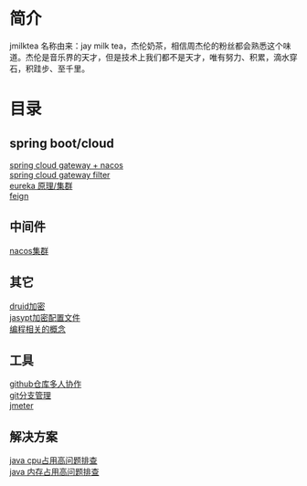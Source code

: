 # 简介
jmilktea 名称由来：jay milk tea，杰伦奶茶，相信周杰伦的粉丝都会熟悉这个味道。杰伦是音乐界的天才，但是技术上我们都不是天才，唯有努力、积累，滴水穿石，积跬步、至千里。

# 目录
## spring boot/cloud
[spring cloud gateway + nacos](https://github.com/jmilktea/jmilktea/blob/master/spring%20service/gateway-nacos/readme.md)  
[spring cloud gateway filter](https://github.com/jmilktea/jmilktea/blob/master/spring%20service/gateway-filter/gateway%20filter.md)    
[eureka 原理/集群](https://github.com/jmilktea/jmilktea/blob/master/spring%20service/eureka-ha/eureka-ha.md)    
[feign](https://github.com/jmilktea/jmilktea/blob/master/spring%20service/feign/feign.md)  

## 中间件
[nacos集群](https://github.com/jmilktea/jmilktea/blob/master/%E4%B8%AD%E9%97%B4%E4%BB%B6/nacos-cluster/nacos%E9%9B%86%E7%BE%A4.md)

## 其它
[druid加密](https://github.com/jmilktea/jmilktea/blob/master/%E5%85%B6%E5%AE%83/druid%E5%AF%86%E7%A0%81%E5%8A%A0%E5%AF%86.md)  
[jasypt加密配置文件](https://github.com/jmilktea/jmilktea/blob/master/%E5%85%B6%E5%AE%83/jasypt.md)  
[编程相关的概念](https://github.com/jmilktea/jmilktea/blob/master/%E5%85%B6%E5%AE%83/%E6%A6%82%E5%BF%B5.md)  

## 工具
[github仓库多人协作](https://github.com/jmilktea/jmilktea/blob/master/%E5%B7%A5%E5%85%B7%E7%B1%BB/git/github%E4%BB%93%E5%BA%93%E5%A4%9A%E4%BA%BA%E5%8D%8F%E4%BD%9C.pdf)  
[git分支管理](https://github.com/jmilktea/jmilktea/blob/master/%E5%B7%A5%E5%85%B7%E7%B1%BB/git/%E5%88%86%E6%94%AF%E7%AE%A1%E7%90%86.md)  
[jmeter](https://github.com/jmilktea/jmilktea/blob/master/%E5%B7%A5%E5%85%B7%E7%B1%BB/jmeter/jmeter.md)

## 解决方案
[java cpu占用高问题排查](https://github.com/jmilktea/jmilktea/blob/master/%E8%A7%A3%E5%86%B3%E6%96%B9%E6%A1%88/java%E5%BA%94%E7%94%A8cpu100%25(%E5%90%ABdocker).md)  
[java 内存占用高问题排查](https://github.com/jmilktea/jmilktea/blob/master/%E8%A7%A3%E5%86%B3%E6%96%B9%E6%A1%88/java%E5%BA%94%E7%94%A8%E5%86%85%E5%AD%98%E5%8D%A0%E7%94%A8%E9%AB%98%E9%97%AE%E9%A2%98.md)
